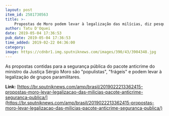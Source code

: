 ```yaml
---
layout: post
item_id: 2581730563
title: >-
    Propostas de Moro podem levar à legalização das milícias, diz pesquisador
author: Tatu D'Oquei
date: 2019-05-04 17:36:53
pub_date: 2019-05-04 17:36:53
time_added: 2019-02-22 04:36:00
category: 
image: https://cdnbr1.img.sputniknews.com/images/390/43/3904348.jpg
---
```


As propostas contidas para a segurança pública do pacote anticrime do ministro da Justiça Sérgio Moro são "populistas", "frágeis" e podem levar à legalização de grupos paramilitares.

**Link:** [https://br.sputniknews.com/amp/brasil/2019022213362415-propostas-moro-levar-legalizacao-das-milicias-pacote-anticrime-seguranca-publica/](https://br.sputniknews.com/amp/brasil/2019022213362415-propostas-moro-levar-legalizacao-das-milicias-pacote-anticrime-seguranca-publica/)

